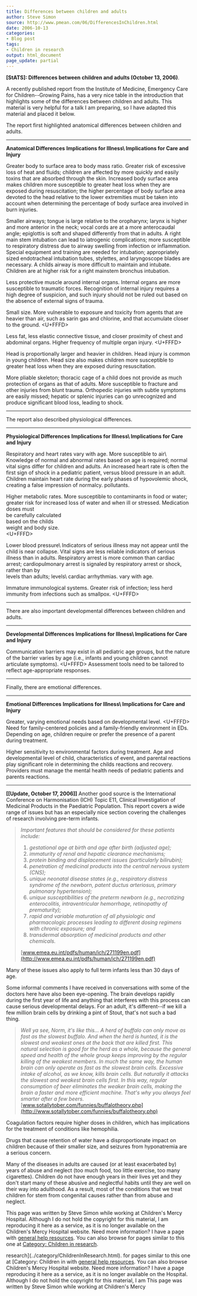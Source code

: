 ```yaml
---
title: Differences between children and adults
author: Steve Simon
source: http://www.pmean.com/06/DifferencesInChildren.html
date: 2006-10-13
categories:
- Blog post
tags:
- Children in research
output: html_document
page_update: partial
---
```

**[StATS]: Differences between children and adults
(October 13, 2006)**.

A recently published report from the Institute of Medicine, Emergency
Care for Children\--Growing Pains, has a very nice table in the
introduction that highlights some of the differences between children
and adults. This material is very helpful for a talk I am preparing, so
I have adapted this material and placed it below.

The report first highlighted anatomical differences between children and
adults.

  --------------------------------------------------------------------------------------------------------------------------------------------------------------------------------------------------------------------------- -------------------------------------------------------------------------------------------------------------------------------------------------------------------- ------------------------------------------------------------------------------------------------------------------------------------------------------------------------------------------------------------------------------------------------------------------------------------------------------------------------------------------
  **Anatomical Differences**                                                                                                                                                                                                  **Implications for Illness\                                                                                                                                          **Implications for Care**
                                                                                                                                                                                                                              and Injury**                                                                                                                                                         

  Greater body to surface area to body mass ratio.                                                                                                                                                                            Greater risk of excessive loss of heat and fluids; children are affected by more quickly and easily toxins that are absorbed through the skin.                       Increased body surface area makes children more susceptible to greater heat loss when they are exposed during resuscitation; the higher percentage of body surface area devoted to the head relative to the lower extremities must be taken into account when determining the percentage of body surface area involved in burn injuries.

  Smaller airways; tongue is large relative to the oropharynx; larynx is higher and more anterior in the neck; vocal cords are at a more anterocaudal angle; epiglottis is soft and shaped differently from that in adults.   A right main stem intubation can lead to iatrogenic complications; more susceptible to respiratory distress due to airway swelling from infection or inflammation.   Special equipment and training are needed for intubation; appropriately sized endotracheal intubation tubes, stylettes, and laryngoscope blades are necessary. A childs airway is more difficult to maintain and intubate. Children are at higher risk for a right mainstem bronchus intubation.

  Less protective muscle around internal organs.                                                                                                                                                                              Internal organs are more susceptible to traumatic forces.                                                                                                            Recognition of internal injury requires a high degree of suspicion, and such injury should not be ruled out based on the absence of external signs of trauma.

  Small size.                                                                                                                                                                                                                 More vulnerable to exposure and toxicity from agents that are heavier than air, such as sarin gas and chlorine, and that accumulate closer to the ground.            <U+FFFD>

  Less fat, less elastic connective tissue, and closer proximity of chest and abdominal organs.                                                                                                                               Higher frequency of multiple organ injury.                                                                                                                           <U+FFFD>

  Head is proportionally larger and heavier in children.                                                                                                                                                                      Head injury is common in young children.                                                                                                                             Head size also makes children more susceptible to greater heat loss when they are exposed during resuscitation.

  More pliable skeleton; thoracic cage of a child does not provide as much protection of organs as that of adults.                                                                                                            More susceptible to fracture and other injuries from blunt trauma.                                                                                                   Orthopedic injuries with subtle symptoms are easily missed; hepatic or splenic injuries can go unrecognized and produce significant blood loss, leading to shock.
  --------------------------------------------------------------------------------------------------------------------------------------------------------------------------------------------------------------------------- -------------------------------------------------------------------------------------------------------------------------------------------------------------------- ------------------------------------------------------------------------------------------------------------------------------------------------------------------------------------------------------------------------------------------------------------------------------------------------------------------------------------------

The report also described physiological differences.

  -------------------------------------------- ----------------------------------------------------------------------------------------------------------------------- -------------------------------------------------------------------------------------------------------------------------------------------------------------------------------------------------------------------------------------------------------------------------------------------------------------------------------------------------------------
  **Physiological Differences**                **Implications for Illness\                                                                                             **Implications for Care**
                                               and Injury**                                                                                                            

  Respiratory and heart rates vary with age.   More susceptible to air\                                                                                                Knowledge of normal and abnormal rates based on age is required; normal vital signs differ for children and adults. An increased heart rate is often the first sign of shock in a pediatric patient, versus blood pressure in an adult. Children maintain heart rate during the early phases of hypovolemic shock, creating a false impression of normalcy.
                                               pollutants.                                                                                                             

  Higher metabolic rates.                      More susceptible to contaminants in food or water; greater risk for increased loss of water and when ill or stressed.   Medication doses must\
                                                                                                                                                                       be carefully calculated\
                                                                                                                                                                       based on the childs\
                                                                                                                                                                       weight and body size.\
                                                                                                                                                                       <U+FFFD>

  Lower blood pressure\                        Indicators of serious illness may not appear until the child is near collapse.                                          Vital signs are less reliable indicators of serious illness than in adults. Respiratory arrest is more common than cardiac arrest; cardiopulmonary arrest is signaled by respiratory arrest or shock, rather than by\
  levels than adults; levels\                                                                                                                                          cardiac arrhythmias.
  vary with age.                                                                                                                                                       

  Immature immunological systems.              Greater risk of infection; less herd immunity from infections such as smallpox.                                         <U+FFFD>
  -------------------------------------------- ----------------------------------------------------------------------------------------------------------------------- -------------------------------------------------------------------------------------------------------------------------------------------------------------------------------------------------------------------------------------------------------------------------------------------------------------------------------------------------------------

There are also important developmental differences between children and
adults.

  -------------------------------------------------------------------------------------------------------------------------------------------------------------------------- ----------------------------- ----------------------------------------------------------------------------
  **Developmental Differences**                                                                                                                                              **Implications for Illness\   **Implications for Care**
                                                                                                                                                                             and Injury**                  

  Communication barriers may exist in all pediatric age groups, but the nature of the barrier varies by age (i.e., infants and young children cannot articulate symptoms).   <U+FFFD>                             Assessment tools need to be tailored to reflect age-appropriate responses.
  -------------------------------------------------------------------------------------------------------------------------------------------------------------------------- ----------------------------- ----------------------------------------------------------------------------

Finally, there are emotional differences.

  ---------------------------------------------------------------- ---------------------------------------------------------------------------------------------------------------------------------------------------------------- ---------------------------------------------------------------------------------------------------------------------------------------------------------------------
  **Emotional Differences**                                        **Implications for Illness\                                                                                                                                      **Implications for Care**
                                                                   and Injury**                                                                                                                                                     

  Greater, varying emotional needs based on developmental level.   <U+FFFD>                                                                                                                                                                Need for family-centered policies and a family-friendly environment in EDs. Depending on age, children require or prefer the presence of a parent during treatment.

  Higher sensitivity to environmental factors during treatment.    Age and developmental level of child, characteristics of event, and parental reactions play significant role in determining the childs reactions and recovery.   Providers must manage the mental health needs of pediatric patients and parents reactions.
  ---------------------------------------------------------------- ---------------------------------------------------------------------------------------------------------------------------------------------------------------- ---------------------------------------------------------------------------------------------------------------------------------------------------------------------

**\[\[Update, October 17, 2006\]\]** Another good source is the
International Conference on Harmonisation (ICH) Topic E11, Clinical
Investigation of Medicinal Products in the Paediatric Population. This
report covers a wide range of issues but has an especially nice section
covering the challenges of research involving pre-term infants.

> *Important features that should be considered for these patients
> include:*
>
> 1.  *gestational age at birth and age after birth (adjusted age);*
> 2.  *immaturity of renal and hepatic clearance mechanisms;*
> 3.  *protein binding and displacement issues (particularly
>     bilirubin);*
> 4.  *penetration of medicinal products into the central nervous system
>     (CNS);*
> 5.  *unique neonatal disease states (e.g., respiratory distress
>     syndrome of the newborn, patent ductus arteriosus, primary
>     pulmonary hypertension);*
> 6.  *unique susceptibilities of the preterm newborn (e.g., necrotizing
>     enterocolitis, intraventricular hemorrhage, retinopathy of
>     prematurity);*
> 7.  *rapid and variable maturation of all physiologic and
>     pharmacologic processes leading to different dosing regimens with
>     chronic exposure; and*
> 8.  *transdermal absorption of medicinal products and other
>     chemicals.*
>
> [www.emea.eu.int/pdfs/human/ich/271199en.pdf](http://www.emea.eu.int/pdfs/human/ich/271199en.pdf)

Many of these issues also apply to full term infants less than 30 days
of age.

Some informal comments I have received in conversations with some of the
doctors here have also been eye-opening. The brain develops rapidly
during the first year of life and anything that interferes with this
process can cause serious developmental delays. For an adult, it's
different\--if we kill a few million brain cells by drinking a pint of
Stout, that's not such a bad thing.

> *Well ya see, Norm, it's like this\... A herd of buffalo can only
> move as fast as the slowest buffalo. And when the herd is hunted, it
> is the slowest and weakest ones at the back that are killed first.
> This natural selection is good for the herd as a whole, because the
> general speed and health of the whole group keeps improving by the
> regular killing of the weakest members. In much the same way, the
> human brain can only operate as fast as the slowest brain cells.
> Excessive intake of alcohol, as we know, kills brain cells. But
> naturally it attacks the slowest and weakest brain cells first. In
> this way, regular consumption of beer eliminates the weaker brain
> cells, making the brain a faster and more efficient machine. That's
> why you always feel smarter after a few beers.*
> [www.sotallytober.com/funnies/buffalotheory.php](http://www.sotallytober.com/funnies/buffalotheory.php)

Coagulation factors require higher doses in children, which has
implications for the treatment of conditions like hemophilia.

Drugs that cause retention of water have a disproportionate impact on
children because of their smaller size, and seizures from hyponatremia
are a serious concern.

Many of the diseases in adults are caused (or at least exacerbated by)
years of abuse and neglect (too much food, too little exercise, too many
cigarettes). Children do not have enough years in their lives yet and
they don't start many of these abusive and neglectful habits until they
are well on their way into adulthood. As a result, most of the
conditions that we treat children for stem from congenital causes rather
than from abuse and neglect.

This page was written by Steve Simon while working at Children's Mercy
Hospital. Although I do not hold the copyright for this material, I am
reproducing it here as a service, as it is no longer available on the
Children's Mercy Hospital website. Need more information? I have a page
with [general help resources](../GeneralHelp.html). You can also browse
for pages similar to this one at [Category: Children in
research](../category/ChildrenInResearch.html).
<!---More--->
research](../category/ChildrenInResearch.html).
for pages similar to this one at [Category: Children in
with [general help resources](../GeneralHelp.html). You can also browse
Children's Mercy Hospital website. Need more information? I have a page
reproducing it here as a service, as it is no longer available on the
Hospital. Although I do not hold the copyright for this material, I am
This page was written by Steve Simon while working at Children's Mercy

<!---Do not use
**[StATS]: Differences between children and adults
This page was written by Steve Simon while working at Children's Mercy
Hospital. Although I do not hold the copyright for this material, I am
reproducing it here as a service, as it is no longer available on the
Children's Mercy Hospital website. Need more information? I have a page
with [general help resources](../GeneralHelp.html). You can also browse
for pages similar to this one at [Category: Children in
research](../category/ChildrenInResearch.html).
page_update: partial
--->

